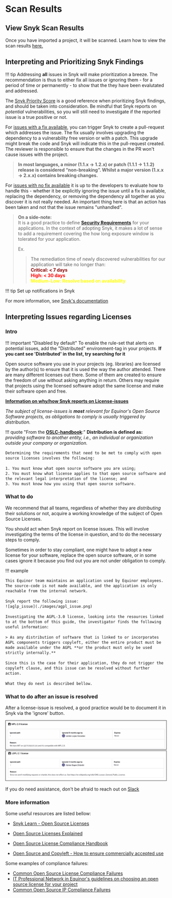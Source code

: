 # Scan Results

## View Snyk Scan Results

Once you have imported a project, it will be scanned. Learn how to view the scan results [here.](https://docs.snyk.io/getting-started/quickstart/view-snyk-scan-results)

## Interpreting and Prioritizing Snyk Findings

!!! tip
    Addressing **all** issues in Snyk will make prioritization a breeze. The recommendation is thus to either fix all issues or ignoring them - for a period of time or permanently - to show that the they have been evalutated and addressed.

The [Snyk Priority Score](https://docs.snyk.io/features/fixing-and-prioritizing-issues/starting-to-fix-vulnerabilities/snyk-priority-score) is a good reference when prioritizing Snyk findings, and should be taken into consideration. Be mindful that Snyk reports on *potential* vulnerabilities, so you will still need to investigate if the reported issue is a true positive or not.

For [issues with a fix available](https://support.snyk.io/hc/en-us/articles/360000914697-What-can-I-do-if-I-m-vulnerable-), you can trigger Snyk to create a pull-request which addresses the issue. The fix usually involves upgrading the dependency to a vulnerability free version or with a patch. This upgrade might break the code and Snyk will indicate this in the pull-request created. The reviewer is responsible to ensure that the changes in the PR won't cause issues with the project.  

>**In most languages, a minor (1.1.x → 1.2.x) or patch (1.1.1 → 1.1.2) release is considered “non-breaking”. Whilst a major version (1.x.x → 2.x.x) contains breaking changes.**

For [issues with no fix available](https://support.snyk.io/hc/en-us/articles/4403030244369-What-do-we-do-when-Snyk-finds-vulnerabilities-for-which-there-is-no-fix-available-) it is up to the developers to evaluate how to handle this - whether it be explicitly ignoring the issue until a fix is available, replacing the dependency, or removing the dependency all together as you discover it is not really needed. An important thing here is that an action has been taken and not that the issue
remains "unhandled".

>**On a side-note:**  
>It is a good practice to define **[Security Requirements](https://owasp.org/www-project-proactive-controls/v3/en/c1-security-requirements)** for your applications. In the context of adopting Snyk, it makes a lot of sense to add a requirement covering the how long exposure window is tolerated for your application.
>
> Ex.
>> The remediation time of newly discovered vulnerabilities for our application will take no longer than:  
>> <span style="color:darkred">**Critical:   < 7 days**  
>> <span style="color:red">**High: < 30 days**  
>> <span style="color:yellow">**Medium-Low: Resolve based on availability**  
>  

!!! tip
    Set up notifications in Snyk

For more information, see [Snyk's documentation](https://docs.snyk.io/features/fixing-and-prioritizing-issues)

## Interpreting Issues regarding Licenses

### Intro

!!! important "Disabled by default"
    To enable the rule-set that alerts on potential issues, add the "Distributed" environment-tag in your projects. __If you cant see 'Distributed' in the list, try searching for it__

Open source software you use in your projects (eg. libraries) are licensed by the author(s) to ensure that it is used the way the author attended. There are many different licenses out there. Some of them are created to ensure the freedom of use without asking anything in return. Others may require that projects using the licensed software adopt the same license and make their software open and free.

[**Information on why/how Snyk reports on License-issues**](https://docs.snyk.io/products/snyk-open-source/licenses)

*The subject of license-issues is **most** relevant for Equinor's Open Source Software projects, as obligations to comply is usually triggered by distribution.*  

!!! quote "From the [**OSLC-handbook**](https://github.com/finos/OSLC-handbook/blob/master/output/adoc/OSLC-handbook.adoc):"
    **Distribution is defined as:**  
    *providing software to another entity, i.e., an individual or organization outside your company or organization.*


    Determining the requirements that need to be met to comply with open source licenses involves the following:

    1. You must know what open source software you are using;
    2. You must know what license applies to that open source software and the relevant legal interpretation of the license; and
    3. You must know how you using that open source software.

### What to do

We recommend that all teams, regardless of whether they are *distributing* their solutions or not, acquire a working knowledge of the subject of Open Source Licenses.  

You should act when Snyk report on license issues. This will involve investigating the terms of the license in question, and to do the necessary steps to comply.  

Sometimes in order to stay compliant, one might have to adopt a new license for your software, replace the open source software, or in some cases ignore it because you find out you are not under obligation to comply.

!!! example

    This Equinor team maintains an application used by Equinor employees. The source-code is not made available, and the application is only reachable from the internal network.

    Snyk report the following issue:
    ![aglp_issue](./images/agpl_issue.png)

    Investigating the AGPL-3.0 license, looking into the resources linked to at the bottom of this guide, the investigator finds the following useful information:

    > As any distribution of software that is linked to or incorporates AGPL components triggers copyleft, either the entire product must be made available under the AGPL **or the product must only be used strictly internally.**

    Since this is the case for their application, they do not trigger the copyleft clause, and this issue can be resolved without further action.

    What they do next is described bellow.

### What to do after an issue is resolved

After a license-issue is resolved, a good practice would be to document it in Snyk via the 'ignore' button.

![ignore_comment_1](./images/ignore_comment_1.png)
![ignore_comment_1](./images/ignore_comment_2.png)

If you do need assistance, don't be afraid to reach out on [Slack](https://equinor.slack.com/archives/CMM6FSW5V)

### More information

Some useful resources are listed bellow:

* [Snyk Learn - Open Source Licenses](https://snyk.io/learn/open-source-licenses/)

* [Open Source Licenses Explained](https://www.whitesourcesoftware.com/resources/blog/open-source-licenses-explained/)

* [Open Source License Compliance Handbook](https://github.com/finos/OSLC-handbook/blob/master/output/adoc/OSLC-handbook.adoc)  

* [Open Source and Copyleft - How to ensure commercially accepted use](https://www.schjodt.no/en/news--events/newsletters/open-source--copyleft-licenses-how-to-ensure-commercially-acceptable-use/)

Some examples of compliance failures:

* [Common Open Source License Compliance Failures](https://www.linux.com/news/4-common-open-source-license-compliance-failures-and-how-avoid-them/)
* [IT Professional Network in Equinor's guidelines on choosing an open source license for your project](https://github.com/equinor/it-professional-network/blob/master/doc/open_source/licenses.md)  
* [Common Open Source IP Compliance Failures](https://www.linux.com/news/3-common-open-source-ip-compliance-failures-and-how-avoid-them/)
 


